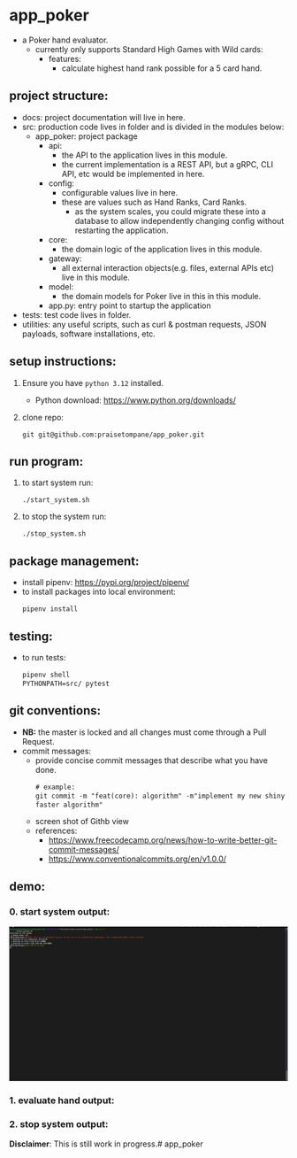 # app_poker
- a Poker hand evaluator.
    - currently only supports Standard High Games with Wild cards:
        - features:
            - calculate highest hand rank possible for a 5 card hand.

## project structure:
- docs: project documentation will live in here.
- src: production code lives in folder and is divided in the modules below:
    - app_poker: project package
        - api:
            - the API to the application lives in this module.
            - the current implementation is a REST API, but a gRPC, CLI API, etc would be implemented in here.
        - config:
            - configurable values live in here. 
            - these are values such as Hand Ranks, Card Ranks.
                - as the system scales, you could migrate these into a database to allow independently
                changing config without restarting the application.
        - core:
            - the domain logic of the application lives in this module.
        - gateway:
            - all external interaction objects(e.g. files, external APIs etc) live in this module.
        - model:
            - the domain models for Poker live in this in this module.
        - app.py:
            entry point to startup the application
- tests: test code lives in folder.
- utilities: any useful scripts, such as curl & postman requests, JSON payloads, software installations, etc.

## setup instructions:
1. Ensure you have `python 3.12` installed.
    - Python download: https://www.python.org/downloads/

2. clone repo: 
    ```shell
    git git@github.com:praisetompane/app_poker.git
    ```
## run program:

1. to start system run:
    ```shell
    ./start_system.sh
    ```

2. to stop the system run:
    ```shell
    ./stop_system.sh
    ```

## package management:
- install pipenv: https://pypi.org/project/pipenv/
- to install packages into local environment:
    ```shell
    pipenv install
    ```

## testing:
- to run tests:
    ```shell
    pipenv shell
    PYTHONPATH=src/ pytest
    ```
## git conventions:
- **NB:** the master is locked and all changes must come through a Pull Request.
- commit messages:
    - provide concise commit messages that describe what you have done.
        ```shell
        # example:
        git commit -m "feat(core): algorithm" -m"implement my new shiny faster algorithm"
        ```
    - screen shot of Githb view
    - references: 
        - https://www.freecodecamp.org/news/how-to-write-better-git-commit-messages/
        - https://www.conventionalcommits.org/en/v1.0.0/
## demo:
### 0. start system output: <br>
![start system output](./docs/start_system_output.png)

### 1. evaluate hand output: <br>

### 2. stop system output:<br>

**Disclaimer**: This is still work in progress.# app_poker
